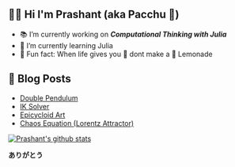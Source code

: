 ## 👨‍🔬 Hi I'm Prashant (aka Pacchu 🎍)


- 📚 I’m currently working on ***Computational Thinking with Julia***
- 🔭 I’m currently learning Julia
- 🍫 Fun fact: When life gives you 🍋 dont make a 🧃 Lemonade

## 📙 Blog Posts

- [Double Pendulum](https://vonneumannscientia.pythonanywhere.com/post/26/)
- [IK Solver](https://vonneumannscientia.pythonanywhere.com/post/25)
- [Epicycloid Art](https://vonneumannscientia.pythonanywhere.com/post/23/)
- [Chaos Equation (Lorentz Attractor)](https://vonneumannscientia.pythonanywhere.com/post/7/)


[![Prashant's github stats](https://github-readme-stats.vercel.app/api?username=itspacchu&theme=buefy)](https://github.com/itspacchu/github-readme-stats)


**ありがとう**




